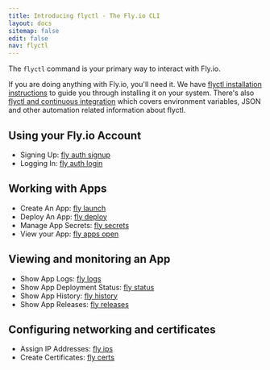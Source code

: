 ```yaml
---
title: Introducing flyctl - The Fly.io CLI
layout: docs
sitemap: false
edit: false
nav: flyctl
---
```


The `flyctl` command is your primary way to interact with Fly.io.

If you are doing anything with Fly.io, you'll need it. We have [flyctl installation instructions](/docs/hands-on/install-flyctl/) to guide you through installing it on your system. There's also [flyctl and continuous integration](/docs/flyctl/integrating/) which covers environment variables, JSON and other automation related information about flyctl.

## Using your Fly.io Account

* Signing Up: [fly auth signup](/docs/flyctl/auth-signup/)
* Logging In: [fly auth login](/docs/flyctl/auth-login/)

## Working with Apps

* Create An App: [fly launch](/docs/flyctl/launch/)
* Deploy An App: [fly deploy](/docs/flyctl/deploy/)
* Manage App Secrets: [fly secrets](/docs/flyctl/secrets/)
* View your App: [fly apps open](/docs/flyctl/open/)

## Viewing and monitoring an App

* Show App Logs: [fly logs](/docs/flyctl/logs/)
* Show App Deployment Status: [fly status](/docs/flyctl/status/)
* Show App History: [fly history](/docs/flyctl/history/)
* Show App Releases: [fly releases](/docs/flyctl/releases/)

## Configuring networking and certificates

* Assign IP Addresses: [fly ips](/docs/flyctl/ips/)
* Create Certificates: [fly certs](/docs/flyctl/certs/)

